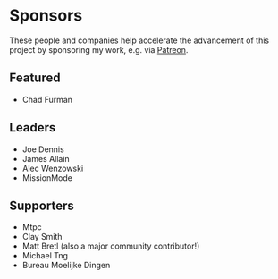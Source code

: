 # Sponsors

These people and companies help accelerate the advancement of this project by
sponsoring my work, e.g. via [Patreon](https://www.patreon.com/benjie).

## Featured

* Chad Furman

## Leaders

* Joe Dennis
* James Allain
* Alec Wenzowski
* MissionMode

## Supporters

* Mtpc
* Clay Smith
* Matt Bretl (also a major community contributor!)
* Michael Tng
* Bureau Moelijke Dingen
